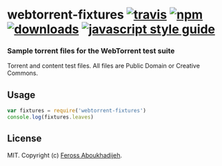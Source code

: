 # webtorrent-fixtures [![travis][travis-image]][travis-url] [![npm][npm-image]][npm-url] [![downloads][downloads-image]][downloads-url] [![javascript style guide][standard-image]][standard-url]

[travis-image]: https://img.shields.io/travis/feross/webtorrent-fixtures/master.svg
[travis-url]: https://travis-ci.org/feross/webtorrent-fixtures
[npm-image]: https://img.shields.io/npm/v/webtorrent-fixtures.svg
[npm-url]: https://npmjs.org/package/webtorrent-fixtures
[downloads-image]: https://img.shields.io/npm/dm/webtorrent-fixtures.svg
[downloads-url]: https://npmjs.org/package/webtorrent-fixtures
[standard-image]: https://img.shields.io/badge/code_style-standard-brightgreen.svg
[standard-url]: https://standardjs.com

### Sample torrent files for the WebTorrent test suite

Torrent and content test files. All files are Public Domain or Creative Commons.

## Usage

```js
var fixtures = require('webtorrent-fixtures')
console.log(fixtures.leaves)
```

## License

MIT. Copyright (c) [Feross Aboukhadijeh](http://feross.org).
